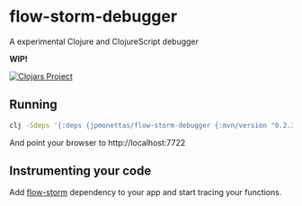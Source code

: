# flow-storm-debugger

A experimental Clojure and ClojureScript debugger

**WIP!**

[![Clojars Project](https://img.shields.io/clojars/v/jpmonettas/flow-storm-debugger.svg)](https://clojars.org/jpmonettas/flow-storm-debugger)

## Running
```bash
clj -Sdeps '{:deps {jpmonettas/flow-storm-debugger {:mvn/version "0.2.3"}}}' -m flow-storm-debugger.server
```

And point your browser to http://localhost:7722

## Instrumenting your code

Add [flow-storm](https://github.com/jpmonettas/flow-storm) dependency to your app and start tracing your functions.
